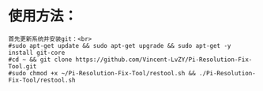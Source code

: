 # 使用方法：
    首先更新系统并安装git：<br>
    #sudo apt-get update && sudo apt-get upgrade && sudo apt-get -y install git-core 
    #cd ~ && git clone https://github.com/Vincent-LvZY/Pi-Resolution-Fix-Tool.git
    #sudo chmod +x ~/Pi-Resolution-Fix-Tool/restool.sh && ./Pi-Resolution-Fix-Tool/restool.sh

